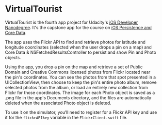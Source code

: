 VirtualTourist
==============

VirtualTourist is the fourth app project for Udacity's [iOS Developer Nanodegree](https://www.udacity.com/course/ios-developer-nanodegree--nd003). It's the capstone app for the course on [iOS Persistence and Core Data](https://www.udacity.com/course/ios-persistence-and-core-data--ud325).

The app uses the Flickr API to find and retrieve photos for latitude and longitude coordinates (selected when the user drops a pin on a map) and Core Data & NSFetchedResultsController to persist and show Pin and Photo objects.

Using the app, you drop a pin on the map and retrieve a set of Public Domain and Creative Commons licensed photos from Flickr located near the pin's coordinates. You can see the photos from that spot presented in a UICollectionView, then choose to keep the pin's entire photo album, remove selected photos from the album, or load an entirely new collection from Flickr for those coordinates. The image for each Photo object is saved as a .png file in the app's Documents directory, and the files are automatically deleted when the associated Photo object is deleted.

To use it on the simulator, you'll need to register for a Flickr API key and use it for the `flickrAPIkey` variable in the `FlickrClient.swift` file.
